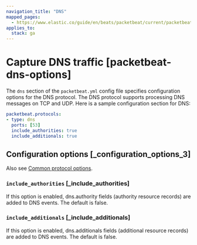 ```yaml
---
navigation_title: "DNS"
mapped_pages:
  - https://www.elastic.co/guide/en/beats/packetbeat/current/packetbeat-dns-options.html
applies_to:
  stack: ga
---
```


# Capture DNS traffic [packetbeat-dns-options]


The `dns` section of the `packetbeat.yml` config file specifies configuration options for the DNS protocol. The DNS protocol supports processing DNS messages on TCP and UDP. Here is a sample configuration section for DNS:

```yaml
packetbeat.protocols:
- type: dns
  ports: [53]
  include_authorities: true
  include_additionals: true
```

## Configuration options [_configuration_options_3]

Also see [Common protocol options](/reference/packetbeat/common-protocol-options.md).

### `include_authorities` [_include_authorities]

If this option is enabled, dns.authority fields (authority resource records) are added to DNS events. The default is false.


### `include_additionals` [_include_additionals]

If this option is enabled, dns.additionals fields (additional resource records) are added to DNS events. The default is false.



